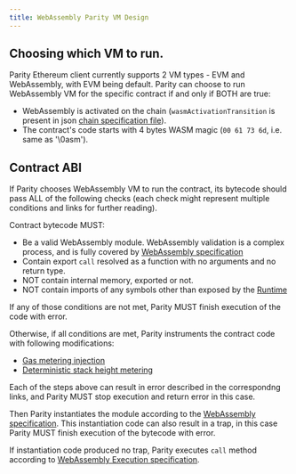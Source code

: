```yaml
---
title: WebAssembly Parity VM Design
---
```


## Choosing which VM to run.

Parity Ethereum client currently supports 2 VM types - EVM and WebAssembly, with EVM being default. Parity can choose to run WebAssembly VM for the specific contract if and only if BOTH are true:

- WebAssembly is activated on the chain (`wasmActivationTransition` is present in json [chain specification file](Chain-specification.md)).
- The contract's code starts with 4 bytes WASM magic (`00 61 73 6d`, i.e. same as '\0asm').

## Contract ABI

If Parity chooses WebAssembly VM to run the contract, its bytecode should pass ALL of the following checks (each check might represent multiple conditions and links for further reading).

Contract bytecode MUST:

- Be a valid WebAssembly module. WebAssembly validation is a complex process, and is fully covered by [WebAssembly specification](https://webassembly.github.io/spec/core/valid/index.html)
- Contain export `call` resolved as a function with no arguments and no return type.
- NOT contain internal memory, exported or not.
- NOT contain imports of any symbols other than exposed by the [Runtime](WebAssembly-Runtime.md)

If any of those conditions are not met, Parity MUST finish execution of the code with error.

Otherwise, if all conditions are met, Parity instruments the contract code with following modifications:

- [Gas metering injection](WebAssembly-GasMetering.md)
- [Deterministic stack height metering](WebAssembly-StackHeight.md)

Each of the steps above can result in error described in the correspondng links, and Parity MUST stop execution and return error in this case.

Then Parity instantiates the module according to the [WebAssembly specification](https://webassembly.github.io/spec/core/exec/modules.html?highlight=instantiation#exec-instantiation). This instantiation code can also result in a trap, in this case Parity MUST finish execution of the bytecode with error.

If instantiation code produced no trap, Parity executes `call` method according to [WebAssembly Execution specification](https://webassembly.github.io/spec/core/exec/index.html).